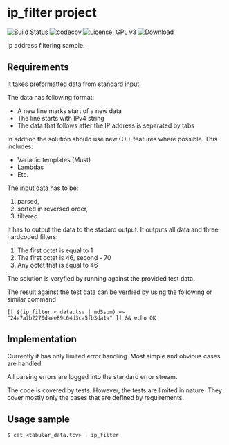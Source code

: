 # ip_filter project

[![Build Status][travis-badge]][travis-link]
[![codecov][codecov-badge]][codecov-link]
[![License: GPL v3][license-badge]](LICENSE.md)
[![Download][bintray-badge]][bintray-link]

Ip address filtering sample.
## Requirements

It takes preformatted data from standard input. 

The data has following format: 
* A new line marks start of a new data
* The line starts with IPv4 string
* The data that follows after the IP address is separated by tabs

In addtion the solution should use new C++ features where possible. This includes:
* Variadic templates (Must)
* Lambdas
* Etc.

The input data has to be:
1. parsed, 
2. sorted in reversed order, 
3. filtered. 

It has to output the data to the stadard output. It outputs all data and three hardcoded filters:
1. The first octet is equal to 1
2. The first octet is 46, second - 70
3. Any octet that is equal to 46


The solution is veryfied by running against the provided test data. 

The result against the test data can be verified by using the following or similar command
```shell
[[ $(ip_filter < data.tsv | md5sum) =~ "24e7a7b2270daee89c64d3ca5fb3da1a" ]] && echo OK
```


## Implementation

Currently it has only limited error handling. Most simple and obvious cases are handled. 

All parsing errors are logged into the standard error stream.

The code is covered by tests. However, the tests are limited in nature. They cover mostly only the cases that are defined by requirements. 

## Usage sample

```shell
$ cat <tabular_data.tcv> | ip_filter
```

[travis-badge]:    https://travis-ci.org/ortus-art/ip_filter.svg?branch=master
[travis-link]:     https://travis-ci.org/ortus-art/ip_filter
[license-badge]:   https://img.shields.io/badge/License-GPL%20v3-blue.svg
[codecov-badge]:   https://codecov.io/gh/ortus-art/ip_filter/branch/master/graph/badge.svg
[codecov-link]:    https://codecov.io/gh/ortus-art/ip_filter
[bintray-badge]:   https://api.bintray.com/packages/ortus-art/course/ip_filter/images/download.svg
[bintray-link]:    https://bintray.com/ortus-art/course/ip_filter/_latestVersion